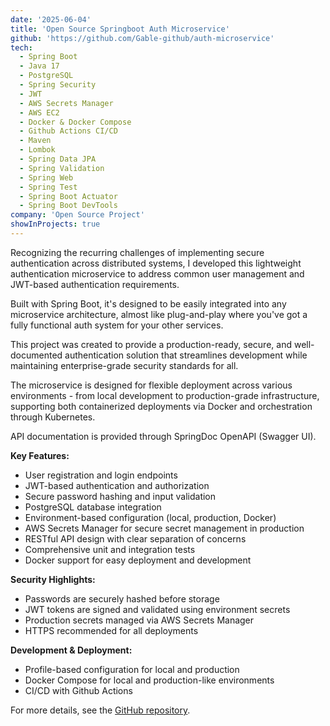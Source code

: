 ```yaml
---
date: '2025-06-04'
title: 'Open Source Springboot Auth Microservice'
github: 'https://github.com/Gable-github/auth-microservice'
tech:
  - Spring Boot
  - Java 17
  - PostgreSQL
  - Spring Security
  - JWT
  - AWS Secrets Manager
  - AWS EC2
  - Docker & Docker Compose
  - Github Actions CI/CD
  - Maven
  - Lombok
  - Spring Data JPA
  - Spring Validation
  - Spring Web
  - Spring Test
  - Spring Boot Actuator
  - Spring Boot DevTools
company: 'Open Source Project'
showInProjects: true
---
```


Recognizing the recurring challenges of implementing secure authentication across distributed systems, I developed this lightweight authentication microservice to address common user management and JWT-based authentication requirements.

Built with Spring Boot, it's designed to be easily integrated into any microservice architecture, almost like plug-and-play where you've got a fully functional auth system for your other services.

This project was created to provide a production-ready, secure, and well-documented authentication solution that streamlines development while maintaining enterprise-grade security standards for all.

The microservice is designed for flexible deployment across various environments - from local development to production-grade infrastructure, supporting both containerized deployments via Docker and orchestration through Kubernetes.

API documentation is provided through SpringDoc OpenAPI (Swagger UI).

**Key Features:**

- User registration and login endpoints
- JWT-based authentication and authorization
- Secure password hashing and input validation
- PostgreSQL database integration
- Environment-based configuration (local, production, Docker)
- AWS Secrets Manager for secure secret management in production
- RESTful API design with clear separation of concerns
- Comprehensive unit and integration tests
- Docker support for easy deployment and development

**Security Highlights:**

- Passwords are securely hashed before storage
- JWT tokens are signed and validated using environment secrets
- Production secrets managed via AWS Secrets Manager
- HTTPS recommended for all deployments

**Development & Deployment:**

- Profile-based configuration for local and production
- Docker Compose for local and production-like environments
- CI/CD with Github Actions

For more details, see the [GitHub repository](https://github.com/Gable-github/auth-microservice).
